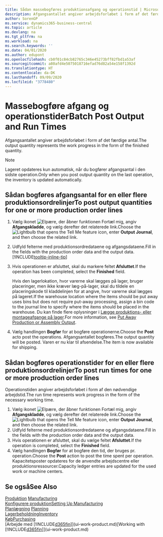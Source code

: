 ```yaml
---
title: Sådan massebogføres produktionsafgang og operationstid | Microsoft Docs
description: Afgangsantallet angiver arbejdsforløbet i form af det færdige antal.
author: SorenGP
ms.service: dynamics365-business-central
ms.topic: article
ms.devlang: na
ms.tgt_pltfrm: na
ms.workload: na
ms.search.keywords: ''
ms.date: 04/01/2020
ms.author: edupont
ms.openlocfilehash: cb0f01c84cb82765c346e45273bff82fbd1a53af
ms.sourcegitcommit: a80afd4e5075018716efad76d82a54e158f1392d
ms.translationtype: HT
ms.contentlocale: da-DK
ms.lasthandoff: 09/09/2020
ms.locfileid: "3778480"
---
```

# <a name="batch-post-output-and-run-times"></a><span data-ttu-id="ac455-103">Massebogføre afgang og operationstider</span><span class="sxs-lookup"><span data-stu-id="ac455-103">Batch Post Output and Run Times</span></span>
<span data-ttu-id="ac455-104">Afgangsantallet angiver arbejdsforløbet i form af det færdige antal.</span><span class="sxs-lookup"><span data-stu-id="ac455-104">The output quantity represents the work progress in the form of the finished quantity.</span></span>  

> [!NOTE]
> <span data-ttu-id="ac455-105">Lageret opdateres kun automatisk, når du bogfører afgangsantal i den sidste operation.</span><span class="sxs-lookup"><span data-stu-id="ac455-105">Only when you post output quantity on the last operation, the inventory is updated automatically.</span></span>  

## <a name="to-post-output-quantities-for-one-or-more-production-order-lines"></a><span data-ttu-id="ac455-106">Sådan bogføres afgangsantal for en eller flere produktionsordrelinjer</span><span class="sxs-lookup"><span data-stu-id="ac455-106">To post output quantities for one or more production order lines</span></span>
1. <span data-ttu-id="ac455-107">Vælg ikonet ![Elpære, der åbner funktionen Fortæl mig](media/ui-search/search_small.png "Fortæl mig, hvad du vil foretage dig"), angiv **Afgangskladde**, og vælg derefter det relaterede link.</span><span class="sxs-lookup"><span data-stu-id="ac455-107">Choose the ![Lightbulb that opens the Tell Me feature](media/ui-search/search_small.png "Tell me what you want to do") icon, enter **Output Journal**, and then choose the related link.</span></span>  
2. <span data-ttu-id="ac455-108">Udfyld felterne med produktionsordredataene og afgangsdataene.</span><span class="sxs-lookup"><span data-stu-id="ac455-108">Fill in the fields with the production order data and the output data.</span></span> [!INCLUDE[tooltip-inline-tip](includes/tooltip-inline-tip_md.md)]
3. <span data-ttu-id="ac455-109">Hvis operationen er afsluttet, skal du markere feltet **Afsluttet**.</span><span class="sxs-lookup"><span data-stu-id="ac455-109">If the operation has been completed, select the **Finished** field.</span></span>  

    <span data-ttu-id="ac455-110">Hvis den lagerlokation, hvor varerne skal lægges på lager, bruger placeringer, men ikke kræver læg-på-lager, skal du tildele en placeringskode til kladdelinjen for at angive, hvor varerne skal lægges på lageret.</span><span class="sxs-lookup"><span data-stu-id="ac455-110">If the warehouse location where the items should be put away uses bins but does not require put-away processing,  assign a bin code to the journal line to specify where the items should be placed in the warehouse.</span></span> <span data-ttu-id="ac455-111">Du kan finde flere oplysninger i [Lægge produktions- eller montageafgange på lager](warehouse-how-to-put-away-production-output.md).</span><span class="sxs-lookup"><span data-stu-id="ac455-111">For more information, see [Put Away Production or Assembly Output](warehouse-how-to-put-away-production-output.md).</span></span>  

4. <span data-ttu-id="ac455-112">Vælg handlingen **Bogfør** for at bogføre operationerne.</span><span class="sxs-lookup"><span data-stu-id="ac455-112">Choose the **Post** acto post the operations.</span></span> <span data-ttu-id="ac455-113">Afgangsantallet bogføres.</span><span class="sxs-lookup"><span data-stu-id="ac455-113">The output quantity will be posted.</span></span> <span data-ttu-id="ac455-114">Varen er nu klar til afsendelse.</span><span class="sxs-lookup"><span data-stu-id="ac455-114">The item is now available for shipping.</span></span>  

## <a name="to-post-run-times-for-one-or-more-production-order-lines"></a><span data-ttu-id="ac455-115">Sådan bogføres operationstider for en eller flere produktionsordrelinjer</span><span class="sxs-lookup"><span data-stu-id="ac455-115">To post run times for one or more production order lines</span></span>
<span data-ttu-id="ac455-116">Operationstiden angiver arbejdsforløbet i form af den nødvendige arbejdstid.</span><span class="sxs-lookup"><span data-stu-id="ac455-116">The run time represents work progress in the form of the necessary working time.</span></span>    

1.  <span data-ttu-id="ac455-117">Vælg ikonet ![Elpære, der åbner funktionen Fortæl mig](media/ui-search/search_small.png "Fortæl mig, hvad du vil foretage dig"), angiv **Afgangskladde**, og vælg derefter det relaterede link.</span><span class="sxs-lookup"><span data-stu-id="ac455-117">Choose the ![Lightbulb that opens the Tell Me feature](media/ui-search/search_small.png "Tell me what you want to do") icon, enter **Output Journal**, and then choose the related link.</span></span>  
2. <span data-ttu-id="ac455-118">Udfyld felterne med produktionsordredataene og afgangsdataene.</span><span class="sxs-lookup"><span data-stu-id="ac455-118">Fill in the fields with the production order data and the output data.</span></span>  
3.  <span data-ttu-id="ac455-119">Hvis operationen er afsluttet, skal du vælge feltet **Afsluttet**.</span><span class="sxs-lookup"><span data-stu-id="ac455-119">If the operation is completed, select the **Finished** field.</span></span>  
4. <span data-ttu-id="ac455-120">Vælg handlingen **Bogfør** for at bogføre den tid, der bruges pr. operation.</span><span class="sxs-lookup"><span data-stu-id="ac455-120">Choose the **Post** action to post the time spent per operation.</span></span> <span data-ttu-id="ac455-121">Kapacitetsposter opdateres for de anvendte arbejdscentre eller produktionsressourcer.</span><span class="sxs-lookup"><span data-stu-id="ac455-121">Capacity ledger entries are updated for the used work or machine centers.</span></span>

## <a name="see-also"></a><span data-ttu-id="ac455-122">Se også</span><span class="sxs-lookup"><span data-stu-id="ac455-122">See Also</span></span>  
<span data-ttu-id="ac455-123">[Produktion](production-manage-manufacturing.md)  </span><span class="sxs-lookup"><span data-stu-id="ac455-123">[Manufacturing](production-manage-manufacturing.md)  </span></span>  
[<span data-ttu-id="ac455-124">Konfigurere produktion</span><span class="sxs-lookup"><span data-stu-id="ac455-124">Setting Up Manufacturing</span></span>](production-configure-production-processes.md)  
<span data-ttu-id="ac455-125">[Planlægning](production-planning.md)    </span><span class="sxs-lookup"><span data-stu-id="ac455-125">[Planning](production-planning.md)    </span></span>  
[<span data-ttu-id="ac455-126">Lagerbeholdning</span><span class="sxs-lookup"><span data-stu-id="ac455-126">Inventory</span></span>](inventory-manage-inventory.md)  
[<span data-ttu-id="ac455-127">Køb</span><span class="sxs-lookup"><span data-stu-id="ac455-127">Purchasing</span></span>](purchasing-manage-purchasing.md)  
<span data-ttu-id="ac455-128">[Arbejde med [!INCLUDE[d365fin](includes/d365fin_md.md)]](ui-work-product.md)</span><span class="sxs-lookup"><span data-stu-id="ac455-128">[Working with [!INCLUDE[d365fin](includes/d365fin_md.md)]](ui-work-product.md)</span></span>
